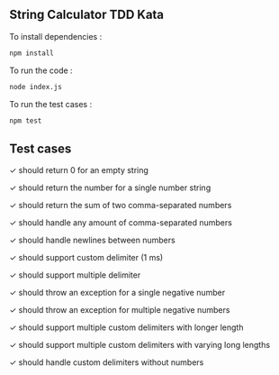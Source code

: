 ## String Calculator TDD Kata

To install dependencies :

```bash
npm install
```

To run the code :

```bash
node index.js
```

To run the test cases :

```bash
npm test
```

## Test cases

✓ should return 0 for an empty string

✓ should return the number for a single number string

✓ should return the sum of two comma-separated numbers

✓ should handle any amount of comma-separated numbers

✓ should handle newlines between numbers

✓ should support custom delimiter (1 ms)

✓ should support multiple delimiter

✓ should throw an exception for a single negative number

✓ should throw an exception for multiple negative numbers

✓ should support multiple custom delimiters with longer length

✓ should support multiple custom delimiters with varying long lengths

✓ should handle custom delimiters without numbers
